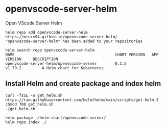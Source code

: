 # openvscode-server-helm
Open VScode Server Helm

```
helm repo add openvscode-server-helm https://mrnim94.github.io/openvscode-server-helm/
"openvscode-server-helm" has been added to your repositories

helm search repo openvscode-server-helm
NAME                                            CHART VERSION   APP VERSION     DESCRIPTION
openvscode-server-helm/openvscode-server        0.1.5           v1.79.2         A Helm chart for Kubernetes
```

## Install Helm and create package and index helm

```
curl -fsSL -o get_helm.sh https://raw.githubusercontent.com/helm/helm/main/scripts/get-helm-3
chmod 700 get_helm.sh
./get_helm.sh

helm package ./helm-chart/openvscode-server/
helm repo index ./
```